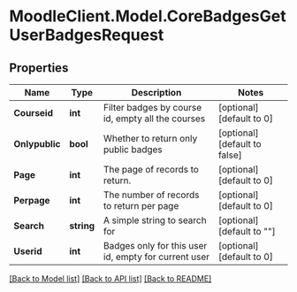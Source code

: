 # MoodleClient.Model.CoreBadgesGetUserBadgesRequest

## Properties

Name | Type | Description | Notes
------------ | ------------- | ------------- | -------------
**Courseid** | **int** | Filter badges by course id, empty all the courses | [optional] [default to 0]
**Onlypublic** | **bool** | Whether to return only public badges | [optional] [default to false]
**Page** | **int** | The page of records to return. | [optional] [default to 0]
**Perpage** | **int** | The number of records to return per page | [optional] [default to 0]
**Search** | **string** | A simple string to search for | [optional] [default to ""]
**Userid** | **int** | Badges only for this user id, empty for current user | [optional] [default to 0]

[[Back to Model list]](../README.md#documentation-for-models) [[Back to API list]](../README.md#documentation-for-api-endpoints) [[Back to README]](../README.md)

